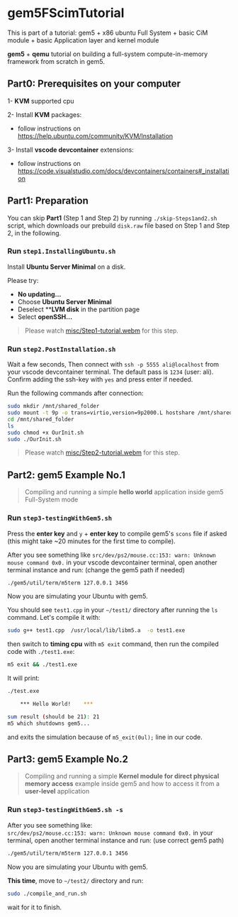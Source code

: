 # gem5FScimTutorial
This is part of a tutorial: gem5 + x86 ubuntu Full System + basic CiM module + basic Application layer and kernel module

**gem5** + **qemu** tutorial on building a full-system compute-in-memory framework from scratch in gem5.


## Part0: Prerequisites on your computer

1- **KVM** supported cpu

2- Install **KVM** packages:
- follow instructions on https://help.ubuntu.com/community/KVM/Installation

3- Install **vscode devcontainer** extensions:
- follow instructions on https://code.visualstudio.com/docs/devcontainers/containers#_installation

## Part1: Preparation

You can skip **Part1** (Step 1 and Step 2) by running `./skip-Steps1and2.sh` script,
which downloads our prebuild `disk.raw` file based on Step 1 and Step 2, in the following.

### Run `step1.InstallingUbuntu.sh`

Install **Ubuntu Server Minimal** on a disk.

Please try:
- **No updating...**
- Choose **Ubuntu Server Minimal**
- Deselect ****LVM disk** in the partition page
- Select **openSSH...**

> Please watch [misc/Step1-tutorial.webm](./misc/Step1-tutorial.webm) for this step.



### Run `step2.PostInstallation.sh`    

Wait a few seconds,
Then connect with `ssh -p 5555 ali@localhost` from your vscode devcontainer terminal.
The default pass is `1234` (user: ali). Confirm adding the ssh-key with `yes` and press enter if needed.


Run the following commands after connection:
```sh
sudo mkdir /mnt/shared_folder
sudo mount -t 9p -o trans=virtio,version=9p2000.L hostshare /mnt/shared_folder
cd /mnt/shared_folder
ls
sudo chmod +x OurInit.sh
sudo ./OurInit.sh
```

> Please watch [misc/Step2-tutorial.webm](./misc/Step2-tutorial.webm) for this step.



## Part2: gem5 Example No.1
> Compiling and running a simple **hello world** application inside gem5 Full-System mode

### Run `step3-testingWithGem5.sh`

Press the **enter key** and `y` + **enter key** to compile gem5's `scons` file if asked (this might take ~20 minutes for the first time to compile).

After you see something like `src/dev/ps2/mouse.cc:153: warn: Unknown mouse command 0x0.`
in your vscode devcontainer terminal, open another terminal instance and run: (change the gem5 path if needed)

```sh
./gem5/util/term/m5term 127.0.0.1 3456
```
Now you are simulating your Ubuntu with gem5.

You should see `test1.cpp` in your `~/test1/` directory after running the `ls` command.
Let's compile it with:

```sh
sudo g++ test1.cpp  /usr/local/lib/libm5.a  -o test1.exe
```

then switch to **timing cpu** with `m5 exit` command, then
run the compiled code with `./test1.exe`:
```sh
m5 exit && ./test1.exe
```

It will print:
```sh
./test.exe 

	***	Hello World!	***

sum result (should be 21): 21
m5 which shutdowns gem5...
```
and exits the simulation because of `m5_exit(0ul);` line in our code.


## Part3: gem5 Example No.2
> Compiling and running a simple **Kernel module for direct physical memory access** example inside gem5 and how to access it from a **user-level** application

### Run `step3-testingWithGem5.sh -s`

After you see something like:  
`src/dev/ps2/mouse.cc:153: warn: Unknown mouse command 0x0.`
in your terminal, open another terminal instance and run: (use correct gem5 path)

```sh
./gem5/util/term/m5term 127.0.0.1 3456
```
Now you are simulating your Ubuntu with gem5.

**This time**, move to `~/test2/` directory and run:
```sh
sudo ./compile_and_run.sh
```
wait for it to finish.

